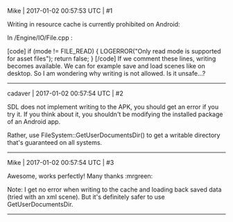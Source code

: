 Mike | 2017-01-02 00:57:53 UTC | #1

Writing in resource cache is currently prohibited on Android:

In /Engine/IO/File.cpp :

[code]
        if (mode != FILE_READ)
        {
            LOGERROR("Only read mode is supported for asset files");
            return false;
        }
[/code]
If we comment these lines, writing becomes available.
We can for example save and load scenes like on desktop.
So I am wondering why writing is not allowed. Is it unsafe...?

-------------------------

cadaver | 2017-01-02 00:57:54 UTC | #2

SDL does not implement writing to the APK, you should get an error if you try it. If you think about it, you shouldn't be modifying the installed package of an Android app.

Rather, use FileSystem::GetUserDocumentsDir() to get a writable directory that's guaranteed on all systems.

-------------------------

Mike | 2017-01-02 00:57:54 UTC | #3

Awesome, works perfectly! Many thanks  :mrgreen: 

Note: I get no error when writing to the cache and loading back saved data (tried with an xml scene).
But it's definitely safer to use GetUserDocumentsDir.

-------------------------

